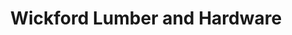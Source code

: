 ---
title: "Wickford Lumber and Hardware"
url: /north-kingstown/wickford-lumber-and-hardware/
shop: hardware
---